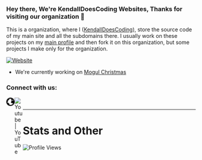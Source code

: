 ### Hey there, We're KendallDoesCoding Websites, Thanks for visiting our organization 👋
This is a organization, where I ([KendallDoesCoding](https://github.com/KendallDoesCoding)), store the source code of my main site and all the subdomains there. I usually work on these projects on my [main profile](https://github.com/KendallDoesCoding) and then fork it on this organization, but some projects I make only for the organization.

[![Website](https://img.shields.io/website?label=kendalldoescoding.gq&style=for-the-badge&url=https%3A%2F%2Fkendalldoescoding.gq)](https://kendalldoescoding.gq)

- We're currently working on [Mogul Christmas](https://github.com/KendallDoesCoding/mogul-christmas)

### Connect with us:

[<img align="left" alt="kendalldoescoding.gq" width="22px" src="https://raw.githubusercontent.com/iconic/open-iconic/master/svg/globe.svg" />][website]
[<img align="left" alt="Youtube | YouTube" width="22px" src="https://svgshare.com/i/d5w.svg" />][youtube]

<br />


---

# Stats and Other

<img src="https://komarev.com/ghpvc/?username=Kendall-Does-Coding-Websites" alt="Profile Views" />

[website]: https://kendalldoescoding.gq
[youtube]: https://kendalldoescoding.gq/codingYT
